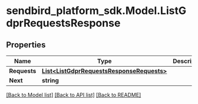 
# sendbird_platform_sdk.Model.ListGdprRequestsResponse

## Properties

Name | Type | Description | Notes
------------ | ------------- | ------------- | -------------
**Requests** | [**List&lt;ListGdprRequestsResponseRequests&gt;**](ListGdprRequestsResponseRequests.md) |  | [optional] 
**Next** | **string** |  | [optional] 

[[Back to Model list]](../README.md#documentation-for-models)
[[Back to API list]](../README.md#documentation-for-api-endpoints)
[[Back to README]](../README.md)

